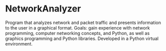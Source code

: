 # NetworkAnalyzer
Program that analyzes network and packet traffic and presents information to the user in a graphical format. Goals: gain experience with network programming, computer networking concepts, and Python, as well as graphics programming and Python libraries. Developed in a Python virtual environment.
